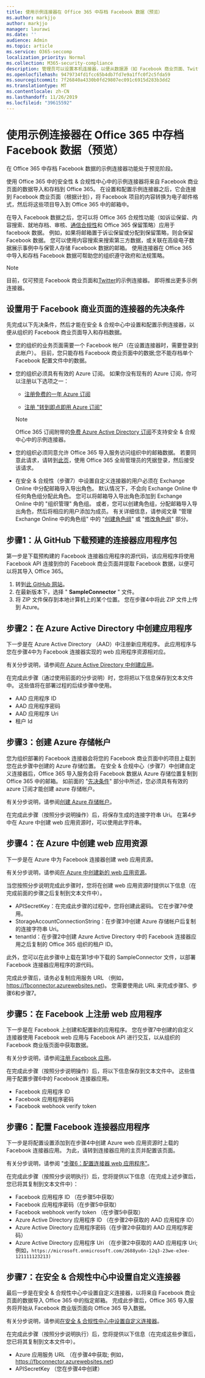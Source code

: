 ```yaml
---
title: 使用示例连接器在 Office 365 中存档 Facebook 数据（预览）
ms.author: markjjo
author: markjjo
manager: laurawi
ms.date: ''
audience: Admin
ms.topic: article
ms.service: O365-seccomp
localization_priority: Normal
ms.collection: M365-security-compliance
description: 管理员可以设置本机连接器，以便从数据源（如 Facebook 商业页面、Twitter、LinkedIn 公司页面和即时 Bloomberg）导入第三方数据。 这使您可以在 Office 365 中存档第三方数据源中的数据，以便您可以使用合规性功能（如法律封存、内容搜索和保留策略）来管理组织的第三方数据的管理。
ms.openlocfilehash: 9479734fd1fcc65b4db7fd7e9a1ffc0f2c5fda59
ms.sourcegitcommit: 7f26840a4330b0fd29807ec091c6915d283b3dd2
ms.translationtype: MT
ms.contentlocale: zh-CN
ms.lasthandoff: 11/26/2019
ms.locfileid: "39615592"
---
```

# <a name="use-a-sample-connector-to-archive-facebook-data-in-office-365-preview"></a>使用示例连接器在 Office 365 中存档 Facebook 数据（预览）

在 Office 365 中存档 Facebook 数据的示例连接器功能处于预览阶段。

使用 Office 365 中的安全性 & 合规性中心中的示例连接器将来自 Facebook 商业页面的数据导入和存档到 Office 365。 在设置和配置示例连接器之后，它会连接到 Facebook 商业页面（根据计划），将 Facebook 项目的内容转换为电子邮件格式，然后将这些项目导入到 Office 365 中的邮箱中。

在导入 Facebook 数据之后，您可以将 Office 365 合规性功能（如诉讼保留、内容搜索、就地存档、审核、[通信合规性](communication-compliance.md)和 Office 365 保留策略）应用于 facebook 数据。 例如，如果将邮箱置于诉讼保留或分配到保留策略，则会保留 Facebook 数据。 您可以使用内容搜索来搜索第三方数据，或关联在高级电子数据展示事例中与保管人存储 Facebook 数据的邮箱。 使用连接器在 Office 365 中导入和存档 Facebook 数据可帮助您的组织遵守政府和法规策略。

> [!NOTE]
> 目前，仅可预览 Facebook 商业页面和[Twitter](archive-twitter-data-with-sample-connector.md)的示例连接器。 即将推出更多示例连接器。


## <a name="prerequisites-for-setting-up-a-connector-for-facebook-business-pages"></a>设置用于 Facebook 商业页面的连接器的先决条件

先完成以下先决条件，然后才能在安全 & 合规中心中设置和配置示例连接器，以便从组织的 Facebook 商业页面导入和存档数据。 

- 您的组织的业务页面需要一个 Facebook 帐户（在设置连接器时，需要登录到此帐户）。 目前，您只能存档 Facebook 商业页面中的数据;您不能存档单个 Facebook 配置文件中的数据。

- 您的组织必须具有有效的 Azure 订阅。 如果你没有现有的 Azure 订阅，你可以注册以下选项之一：

    - [注册免费的一年 Azure 订阅](https://azure.microsoft.com/free) 

    - [注册 "转到即点即用 Azure 订阅"](https://azure.microsoft.com/pricing/purchase-options/pay-as-you-go/)

    > [!NOTE]
    > Office 365 订阅附带的[免费 Azure Active Directory 订阅](use-your-free-azure-ad-subscription-in-office-365.md)不支持安全 & 合规中心中的示例连接器。

- 您的组织必须同意允许 Office 365 导入服务访问组织中的邮箱数据。 若要同意此请求，请转到[此页](https://login.microsoftonline.com/common/oauth2/authorize?client_id=570d0bec-d001-4c4e-985e-3ab17fdc3073&response_type=code&redirect_uri=https://portal.azure.com/&nonce=1234&prompt=admin_consent)，使用 Office 365 全局管理员的凭据登录，然后接受该请求。

- 在安全 & 合规性（步骤7）中设置自定义连接器的用户必须在 Exchange Online 中分配邮箱导入导出角色。 默认情况下，不会向 Exchange Online 中任何角色组分配此角色。 您可以将邮箱导入导出角色添加到 Exchange Online 中的 "组织管理" 角色组。 或者，您可以创建角色组，分配邮箱导入导出角色，然后将相应的用户添加为成员。 有关详细信息，请参阅文章 "管理 Exchange Online 中的角色组" 中的 "[创建角色组](https://docs.microsoft.com/Exchange/permissions-exo/role-groups#create-role-groups)" 或 "[修改角色组](https://docs.microsoft.com/Exchange/permissions-exo/role-groups#modify-role-groups)" 部分。

## <a name="step-1-download-the-pre-built-connector-app-package-from-github"></a>步骤1：从 GitHub 下载预建的连接器应用程序包

第一步是下载预构建的 Facebook 连接器应用程序的源代码，该应用程序将使用 Facebook API 连接到你的 Facebook 商业页面并提取 Facebook 数据，以便可以将其导入 Office 365。

1. 转到[此 GitHub 网站](https://github.com/Microsoft/m365-sample-connector-csharp-aspnet/releases)。 
2. 在最新版本下，选择 " **SampleConnector** " 文件。
3. 将 ZIP 文件保存到本地计算机上的某个位置。 您在步骤4中将此 ZIP 文件上传到 Azure。

## <a name="step-2-create-an-app-in-azure-active-directory"></a>步骤2：在 Azure Active Directory 中创建应用程序

下一步是在 Azure Active Directory （AAD）中注册新应用程序。 此应用程序与您在步骤4中为 Facebook 连接器实现的 web 应用程序资源相对应。 

有关分步说明，请参阅[在 Azure Active Directory 中创建应用](deploy-facebook-connector.md#step-2-create-an-app-in-azure-active-directory)。

在完成此步骤（通过使用前面的分步说明）时，您将把以下信息保存到文本文件中。 这些值将在部署过程的后续步骤中使用。

- AAD 应用程序 ID
- AAD 应用程序密码
- AAD 应用程序 Uri
- 租户 Id

## <a name="step-3-create-an-azure-storage-account"></a>步骤3：创建 Azure 存储帐户

您为组织部署的 Facebook 连接器会将您的 Facebook 商业页面中的项目上载到您在此步骤中创建的 Azure 存储位置。 在安全 & 合规中心（步骤7）中创建自定义连接器后，Office 365 导入服务会将 Facebook 数据从 Azure 存储位置复制到 Office 365 中的邮箱。 如前面的 "[先决条件](#prerequisites-for-setting-up-a-connector-for-facebook-business-pages)" 部分中所述，您必须具有有效的 azure 订阅才能创建 azure 存储帐户。

有关分步说明，请参阅[创建 Azure 存储帐户](deploy-facebook-connector.md#step-3-create-an-azure-storage-account)。

在完成此步骤（按照分步说明操作）后，将保存生成的连接字符串 Uri。 在第4步中在 Azure 中创建 web 应用资源时，可以使用此字符串。

## <a name="step-4-create-a-web-app-resource-in-azure"></a>步骤4：在 Azure 中创建 web 应用资源

下一步是在 Azure 中为 Facebook 连接器创建 web 应用资源。 

有关分步说明，请参阅[在 Azure 中创建新的 web 应用资源](deploy-facebook-connector.md#step-4-create-a-new-web-app-resource-in-azure)。

当您按照分步说明完成此步骤时，您将在创建 web 应用资源时提供以下信息（在完成前面的步骤之后复制到文本文件中）。

- APISecretKey：在完成此步骤的过程中，您将创建此密码。 它在步骤7中使用。
- StorageAccountConnectionString：在步骤3中创建 Azure 存储帐户后复制的连接字符串 Uri。
- tenantId：在步骤2中创建 Azure Active Directory 中的 Facebook 连接器应用之后复制的 Office 365 组织的租户 ID。

此外，您可以在此步骤中上载在第1步中下载的 SampleConnector 文件，以部署 Facebook 连接器应用程序的源代码。

完成此步骤后，请务必复制应用服务 URL （例如， https://fbconnector.azurewebsites.net)。 您需要使用此 URL 来完成步骤5、步骤6和步骤7。

## <a name="step-5-register-the-web-app-on-facebook"></a>步骤5：在 Facebook 上注册 web 应用程序

下一步是在 Facebook 上创建和配置新的应用程序。 您在步骤7中创建的自定义连接器使用 Facebook web 应用与 Facebook API 进行交互，以从组织的 Facebook 商业版页面中获取数据。

有关分步说明，请参阅[注册 Facebook 应用](deploy-facebook-connector.md#step-5-register-the-facebook-app)。

在完成此步骤（按照分步说明操作）后，将以下信息保存到文本文件中。 这些值用于配置步骤6中的 Facebook 连接器应用。

- Facebook 应用程序 ID
- Facebook 应用程序密码
- Facebook webhook verify token

## <a name="step-6-configure-the-facebook-connector-app"></a>步骤6：配置 Facebook 连接器应用程序

下一步是将配置设置添加到在步骤4中创建 Azure web 应用资源时上载的 Facebook 连接器应用。 为此，请转到连接器应用的主页并配置该页面。

有关分步说明，请参阅 "[步骤6：配置连接器 web 应用程序"](deploy-facebook-connector.md#step-6-configure-the-connector-web-app)。

在完成此步骤（按照分步说明执行）后，您将提供以下信息（在完成上述步骤后，您已将其复制到文本文件中）：

- Facebook 应用程序 ID （在步骤5中获取）
- Facebook 应用程序密码（在步骤5中获取）
- Facebook webhook verify token （在步骤5中获取）
- Azure Active Directory 应用程序 ID （在步骤2中获取的 AAD 应用程序 ID）
- Azure Active Directory 应用程序密码（在步骤2中获取的 AAD 应用程序密码）
- Azure Active Directory 应用程序 Uri （在步骤2中获取的 AAD 应用程序 Uri; 例如，`https://microsoft.onmicrosoft.com/2688yu6n-12q3-23we-e3ee-121111123213)`

## <a name="step-7-set-up-a-custom-connector-in-the-security--compliance-center"></a>步骤7：在安全 & 合规性中心中设置自定义连接器

最后一步是在安全 & 合规性中心中设置自定义连接器，以将来自 Facebook 商业页面的数据导入 Office 365 中的指定邮箱。 完成此步骤后，Office 365 导入服务将开始从 Facebook 商业版页面向 Office 365 导入数据。 

有关分步说明，请参阅[在安全 & 合规性中心中设置自定义连接器](deploy-facebook-connector.md#step-7-set-up-a-custom-connector-in-the-security--compliance-center)。 

在完成此步骤（按照分步说明执行）后，您将提供以下信息（在完成这些步骤后，您已将其复制到文本文件中）。

- Azure 应用服务 URL （在步骤4中获取; 例如，https://fbconnector.azurewebsites.net)
- APISecretKey （您在步骤4中创建）
